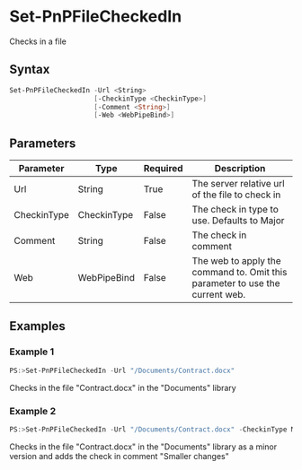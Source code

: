 # Set-PnPFileCheckedIn
Checks in a file
## Syntax
```powershell
Set-PnPFileCheckedIn -Url <String>
                     [-CheckinType <CheckinType>]
                     [-Comment <String>]
                     [-Web <WebPipeBind>]
```


## Parameters
Parameter|Type|Required|Description
---------|----|--------|-----------
|Url|String|True|The server relative url of the file to check in|
|CheckinType|CheckinType|False|The check in type to use. Defaults to Major|
|Comment|String|False|The check in comment|
|Web|WebPipeBind|False|The web to apply the command to. Omit this parameter to use the current web.|
## Examples

### Example 1
```powershell
PS:>Set-PnPFileCheckedIn -Url "/Documents/Contract.docx"
```
Checks in the file "Contract.docx" in the "Documents" library

### Example 2
```powershell
PS:>Set-PnPFileCheckedIn -Url "/Documents/Contract.docx" -CheckinType MinorCheckin -Comment "Smaller changes"
```
Checks in the file "Contract.docx" in the "Documents" library as a minor version and adds the check in comment "Smaller changes"
